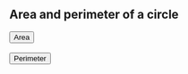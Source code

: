 
<!DOCTYPE html>
<html>
<head>
	<title>js</title>
</head>
	<body>
		<h2>Area and perimeter of a circle</h2>
		<button onclick="area()">Area</button><br><br>
<button onclick="perimeter()">Perimeter</button>
		<script>
function area()
{
var r,a;
r=ParseInt(prompt("input the radius"));
a=π*r*r;
alert("the area of circle"+r+"is "+a");
}
function perimeter()
{
var r,p;
r=ParseInt(prompt("input the radius"));
p=2*π*r;
alert("the perimeter of a circle"+r+"is "+p);
}
		</script>
	</body>
</html>
